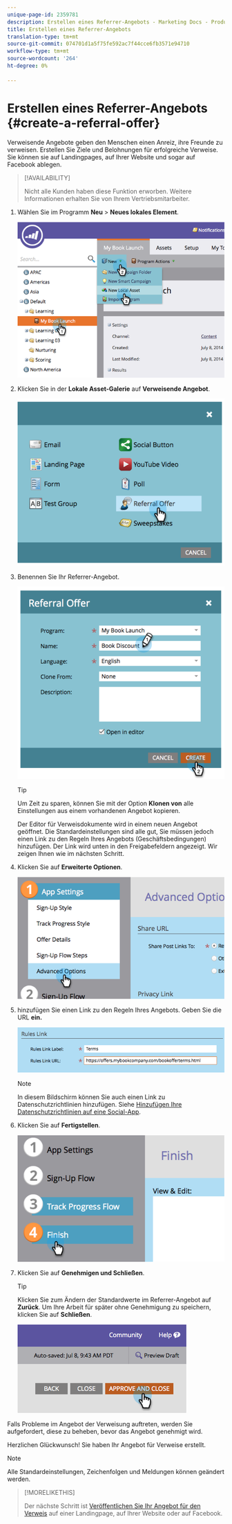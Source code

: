 ```yaml
---
unique-page-id: 2359781
description: Erstellen eines Referrer-Angebots - Marketing Docs - Produktdokumentation
title: Erstellen eines Referrer-Angebots
translation-type: tm+mt
source-git-commit: 074701d1a5f75fe592ac7f44cce6fb3571e94710
workflow-type: tm+mt
source-wordcount: '264'
ht-degree: 0%

---
```



# Erstellen eines Referrer-Angebots {#create-a-referral-offer}

Verweisende Angebote geben den Menschen einen Anreiz, ihre Freunde zu verweisen. Erstellen Sie Ziele und Belohnungen für erfolgreiche Verweise. Sie können sie auf Landingpages, auf Ihrer Website und sogar auf Facebook ablegen.

>[!AVAILABILITY]
>
>Nicht alle Kunden haben diese Funktion erworben. Weitere Informationen erhalten Sie von Ihrem Vertriebsmitarbeiter.

1. Wählen Sie im Programm **Neu** > **Neues lokales Element**.

   ![](assets/image2014-9-19-11-3a3-3a23.png)

1. Klicken Sie in der **Lokale Asset-Galerie** auf **Verweisende Angebot**.

   ![](assets/image2014-9-19-11-3a3-3a31.png)

1. Benennen Sie Ihr Referrer-Angebot.

   ![](assets/image2014-9-19-11-3a3-3a40.png)

   >[!TIP]
   >
   >Um Zeit zu sparen, können Sie mit der Option **Klonen von** alle Einstellungen aus einem vorhandenen Angebot kopieren.

   Der Editor für Verweisdokumente wird in einem neuen Angebot geöffnet. Die Standardeinstellungen sind alle gut, Sie müssen jedoch einen Link zu den Regeln Ihres Angebots (Geschäftsbedingungen) hinzufügen. Der Link wird unten in den Freigabefeldern angezeigt. Wir zeigen Ihnen wie im nächsten Schritt.

1. Klicken Sie auf **Erweiterte Optionen**.

   ![](assets/image2014-9-19-11-3a3-3a49.png)

1. hinzufügen Sie einen Link zu den Regeln Ihres Angebots. Geben Sie die URL **ein.**

   ![](assets/image2014-9-19-11-3a3-3a57.png)

   >[!NOTE]
   >
   >In diesem Bildschirm können Sie auch einen Link zu Datenschutzrichtlinien hinzufügen. Siehe [Hinzufügen Ihre Datenschutzrichtlinien auf eine Social-App](/help/marketo/product-docs/demand-generation/social/social-functions/add-your-privacy-policy-to-a-social-app.md).

1. Klicken Sie auf **Fertigstellen**.

   ![](assets/image2014-9-19-11-3a4-3a4.png)

1. Klicken Sie auf **Genehmigen und Schließen**.

   >[!TIP]
   >
   >Klicken Sie zum Ändern der Standardwerte im Referrer-Angebot auf **Zurück**. Um Ihre Arbeit für später ohne Genehmigung zu speichern, klicken Sie auf **Schließen**.

   ![](assets/image2014-9-19-11-3a4-3a11.png)

Falls Probleme im Angebot der Verweisung auftreten, werden Sie aufgefordert, diese zu beheben, bevor das Angebot genehmigt wird.

Herzlichen Glückwunsch! Sie haben Ihr Angebot für Verweise erstellt.

>[!NOTE]
>
>Alle Standardeinstellungen, Zeichenfolgen und Meldungen können geändert werden.

>[!MORELIKETHIS]
>
>Der nächste Schritt ist [Veröffentlichen Sie Ihr Angebot für den Verweis](/help/marketo/product-docs/demand-generation/social/referral-offers/publish-a-referral-offer.md) auf einer Landingpage, auf Ihrer Website oder auf Facebook.
